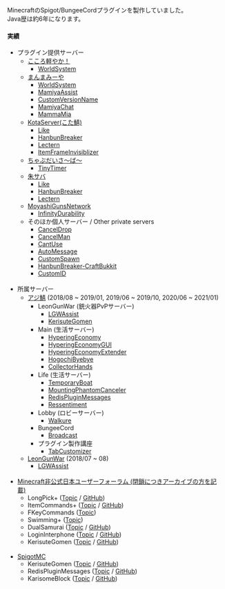 MinecraftのSpigot/BungeeCordプラグインを製作していました。<br>
Java歴は約6年になります。

#### 実績
- プラグイン提供サーバー
  - [こころ軽やか！](https://minecraft.jp/servers/caloyaka.ddo.jp)
    - [WorldSystem](https://github.com/amata1219/WorldSystem)
  - [まんまみーや](https://minecraft.jp/servers/manmamiya.work:14400)
    - [WorldSystem](https://github.com/amata1219/WorldSystem)
    - [MamiyaAssist](https://github.com/amata1219/MamiyaAssist)
    - [CustomVersionName](https://github.com/amata1219/CustomVersionName)
    - [MamiyaChat](https://github.com/amata1219/MamiyaChat)
    - [MammaMia](https://github.com/amata1219/MammaMia)
  - [KotaServer(こた鯖)](https://minecraft.jp/servers/mc.kotaserver.net)
    - [Like](https://github.com/amata1219/Like)
    - [HanbunBreaker](https://github.com/amata1219/HanbunBreaker)
    - [Lectern](https://github.com/amata1219/Lectern)
    - [ItemFrameInvisiblizer](https://github.com/amata1219/ItemFrameInvisiblizer)
  - [ちゃぶだいさ～ば～](https://minecraft.jp/servers/chabudai.xyz)
    - [TinyTimer](https://github.com/amata1219/TinyTimer)
  - [朱サバ](https://minecraft.jp/servers/5382f96f4ddda109d00041a8)
    - [Like](https://github.com/amata1219/Like)
    - [HanbunBreaker](https://github.com/amata1219/HanbunBreaker)
    - [Lectern](https://github.com/amata1219/Lectern)
  - [MoyashiGunsNetwork](https://twitter.com/intent/user?screen_name=MasMoyashi)
    - [InfinityDurability](https://github.com/amata1219/InfinityDurability)
  - そのほか個人サーバー / Other private servers
    - [CancelDrop](https://github.com/amata1219/CancelDrop)
    - [CancelMan](https://github.com/amata1219/CancelMan)
    - [CantUse](https://github.com/amata1219/CantUse)
    - [AutoMessage](https://github.com/amata1219/AutoMessage)
    - [CustomSpawn](https://github.com/amata1219/CustomSpawn)
    - [HanbunBreaker-CraftBukkit](https://github.com/amata1219/HanbunBreaker-CraftBukkit)
    - [CustomID](https://github.com/amata1219/CustomID)
    <br/>
- 所属サーバー
  - [アジ鯖](https://minecraft.jp/servers/azisaba.net) (2018/08 ~ 2019/01, 2019/06 ~ 2019/10, 2020/06 ~ 2021/01)
    - LeonGunWar (銃火器PvPサーバー)
      - [LGWAssist](https://github.com/amata1219/LGWAssist)
      - [KerisuteGomen](https://github.com/amata1219/KerisuteGomen)
    - Main (生活サーバー)
      - [HyperingEconomy](https://github.com/amata1219/HyperingEconomy)
      - [HyperingEconomyGUI](https://github.com/amata1219/HyperingEconomyGUI)
      - [HyperingEconomyExtender](https://github.com/amata1219/HyperingEconomyExtender)
      - [HogochiByebye](https://github.com/amata1219/HogochiByebye)
      - [CollectorHands](https://github.com/amata1219/CollectorHands)
    - Life (生活サーバー)
      - [TemporaryBoat](https://github.com/amata1219/TemporaryBoat)
      - [MountingPhantomCanceler](https://github.com/amata1219/MountingPhantomCanceler)
      - [RedisPluginMessages](https://github.com/amata1219/RedisPluginMessages)
      - [Ressentiment](https://github.com/amata1219/Ressentiment)
    - Lobby (ロビーサーバー)
      - [Walkure](https://github.com/amata1219/Walkure)
    - BungeeCord
      - [Broadcast](https://github.com/amata1219/Broadcast)
    - プラグイン製作講座
      - [TabCustomizer](https://github.com/amata1219/TabCustomizer)
  - [LeonGunWar](https://minecraft.jp/servers/leongunwar.ddo.jp) (2018/07 ~ 08)
    - [LGWAssist](https://github.com/amata1219/LGWAssist)
    <br/>
- [Minecraft非公式日本ユーザーフォーラム (閉鎖につきアーカイブの方を記載)](https://web.archive.org/web/20181018213449/http://forum.minecraftuser.jp/viewforum.php?f=38)
  - LongPick+ ([Topic](https://forum.minecraftuser.xyz/viewtopic.php?f=38&t=33924) / [GitHub](https://github.com/amata1219/LongPickPlus))
  - ItemCommands+ ([Topic](https://forum.minecraftuser.xyz/viewtopic.php?f=38&t=35479) / [GitHub](https://github.com/amata1219/ItemCommandsPlus))
  - FKeyCommands ([Topic](https://forum.minecraftuser.xyz/viewtopic.php?f=38&t=35560))
  - Swimming+ ([Topic](https://forum.minecraftuser.xyz/viewtopic.php?f=38&t=35523))
  - DualSamurai ([Topic](https://github.com/amata1219/amata1219/blob/main/proof-1.png?raw=true) / [GitHub](https://github.com/amata1219/DualSamurai))
  - LoginInterphone ([Topic](https://github.com/amata1219/amata1219/blob/main/proof-2.png?raw=true) / [GitHub](https://github.com/amata1219/LoginInterphone))
  - KerisuteGomen ([Topic](https://web.archive.org/web/20190106035837/https://forum.minecraftuser.jp/viewtopic.php?f=38&t=36708) / [GitHub](https://github.com/amata1219/KerisuteGomen))
  <br/>
- [SpigotMC](https://www.spigotmc.org/)
  - KerisuteGomen ([Topic](https://www.spigotmc.org/resources/kerisutegomen-forge-mods-detection-liteloader-mods-detection-worlds-first-etc%E2%80%A6.60378/) / [GitHub](https://github.com/amata1219/KerisuteGomen))
  - RedisPluginMessages ([Topic](https://www.spigotmc.org/resources/api-%E2%8F%A9-redispluginmessages-%E2%9C%85-easier-plugin-messaging-between-servers-%E2%AD%95-simple-messaging-system.101430/) / [GitHub](https://github.com/amata1219/RedisPluginMessages))
  - KarisomeBlock ([Topic](https://www.spigotmc.org/resources/karisome-block-%E2%8F%A9-simple-temporary-block-plugin-%E2%AD%95.101515/) / [GitHub](https://github.com/amata1219/KarisomeBlock))
